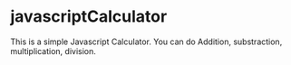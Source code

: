 # javascriptCalculator
This is a simple Javascript Calculator.
You can do Addition, substraction, multiplication, division.
